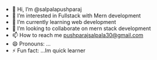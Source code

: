 - 👋 Hi, I’m @salpalapushparaj
- 👀 I’m interested in Fullstack with Mern development
- 🌱 I’m currently learning web development
- 💞️ I’m looking to collaborate on mern stack development
- 📫 How to reach me pushparajsalpala30@gmail.com
- 😄 Pronouns: ...
- ⚡ Fun fact: ...Im quick learner

<!---
salpalapushparaj/salpalapushparaj is a ✨ special ✨ repository because its `README.md` (this file) appears on your GitHub profile.
You can click the Preview link to take a look at your changes.
--->
